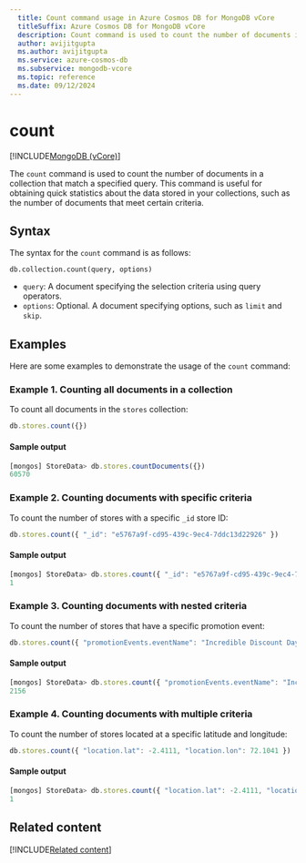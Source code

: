 ```yaml
---
  title: Count command usage in Azure Cosmos DB for MongoDB vCore
  titleSuffix: Azure Cosmos DB for MongoDB vCore
  description: Count command is used to count the number of documents in a collection that match a specified query.
  author: avijitgupta
  ms.author: avijitgupta
  ms.service: azure-cosmos-db
  ms.subservice: mongodb-vcore
  ms.topic: reference
  ms.date: 09/12/2024
---
```


# count

[!INCLUDE[MongoDB (vCore)](~/reusable-content/ce-skilling/azure/includes/cosmos-db/includes/appliesto-mongodb-vcore.md)]

The `count` command is used to count the number of documents in a collection that match a specified query. This command is useful for obtaining quick statistics about the data stored in your collections, such as the number of documents that meet certain criteria.

## Syntax

The syntax for the `count` command is as follows:

```
db.collection.count(query, options)
```

- `query`: A document specifying the selection criteria using query operators.
- `options`: Optional. A document specifying options, such as `limit` and `skip`.

## Examples

Here are some examples to demonstrate the usage of the `count` command:

### Example 1. Counting all documents in a collection

   To count all documents in the `stores` collection:

   ```javascript
   db.stores.count({})
   ```

#### Sample output

```javascript
[mongos] StoreData> db.stores.countDocuments({})
60570
```

### Example 2. Counting documents with specific criteria

   To count the number of stores with a specific `_id` store ID:

   ```javascript
   db.stores.count({ "_id": "e5767a9f-cd95-439c-9ec4-7ddc13d22926" })
   ```

#### Sample output

```javascript
[mongos] StoreData> db.stores.count({ "_id": "e5767a9f-cd95-439c-9ec4-7ddc13d22926" })
1
```

### Example 3. Counting documents with nested criteria

   To count the number of stores that have a specific promotion event:

   ```javascript
   db.stores.count({ "promotionEvents.eventName": "Incredible Discount Days" })   
   ```

#### Sample output

```javascript
[mongos] StoreData> db.stores.count({ "promotionEvents.eventName": "Incredible Discount Days" })
2156
```

### Example 4. Counting documents with multiple criteria

   To count the number of stores located at a specific latitude and longitude:

   ```javascript
   db.stores.count({ "location.lat": -2.4111, "location.lon": 72.1041 })
   ```

#### Sample output

```javascript
[mongos] StoreData> db.stores.count({ "location.lat": -2.4111, "location.lon": 72.1041 })
1
```

## Related content

[!INCLUDE[Related content](../includes/related-content.md)]
